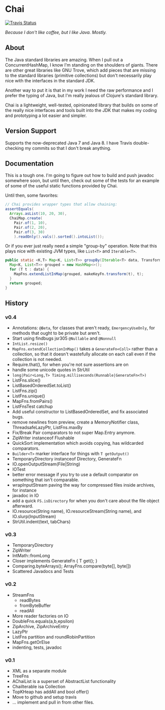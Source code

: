 # Chai 
[![Travis Status](https://travis-ci.org/jjfiv/chai.svg?branch=master)](https://travis-ci.org/jjfiv/chai)

*Because I don't like coffee, but I like Java. Mostly.*

## About

The Java standard libraries are amazing. When I pull out a ConcurrentHashMap, I know I'm standing on the shoulders of giants. There are other great libraries like GNU Trove, which add pieces that are missing to the standard libraries (primitive collections) but don't necessarily play nice with the interfaces in the standard JDK.

Another way to put it is that in my work I need the raw performance and I prefer the typing of Java, but I'm really jealous of Clojure's standard library.

Chai is a lightweight, well-tested, opinionated library that builds on some of the really nice interfaces and tools built into the JDK that makes my coding and prototyping a lot easier and simpler.

## Version Support

Supports the now-deprecated Java 7 and Java 8. I have Travis double-checking my commits so that I don't break anything.

## Documentation

This is a tough one. I'm going to figure out how to build and push javadoc somewhere soon, but until then, check out some of the tests for an example of some of the useful static functions provided by Chai.

Until then, some favorites:
```java
// Chai provides wrapper types that allow chaining:
assertEquals(
  Arrays.asList(10, 20, 30),
  ChaiMap.create(
    Pair.of(1, 10),
    Pair.of(2, 20),
    Pair.of(3, 30)
	).readOnly().vals().sorted().intoList());
```

Or if you ever just really need a simple "group-by" operation. Note that this plays nice with existing JVM types, like ``List<T>`` and ``Iterable<T>``.

```java
public static <K,T> Map<K, List<T>> groupBy(Iterable<T> data, TransformFn<T,K> makeKeyFn) {
  Map<K, List<T>> grouped = new HashMap<>();
  for (T t : data) {
    MapFns.extendListInMap(grouped, makeKeyFn.transform(t), t);
  }
  return grouped;
}
```

## History

### v0.4
 - Annotations: ``@Beta``, for classes that aren't ready, ``EmergencyUseOnly``, for methods that ought to be private but aren't.
 - Start using findbugs jsr305 ``@Nullable`` and ``@Nonnull``
 - ``IntList.resize()``
 - ``MapFns.extendCollectionInMap()`` takes a ``GenerateFn<Coll>`` rather than a collection, so that it doesn't wastefully allocate on each call even if the collection is not needed.
 - Require.that(), for when you're not sure assertions are on
 - handle some unicode quotes in StrUtil
 - ``long|Pair<Long,T> Timing.milliseconds(Runnable|GenerateFn<T>)``
 - ListFns.slice()
 - ListBasedOrderedSet.toList()
 - ListFns.zip()
 - ListFns.unique()
 - MapFns.fromPairs()
 - ListFnsTest catchup
 - Add useful constructor to ListBasedOrderedSet, and fix associated bugs.
 - remove newlines from preview, create a MemoryNotifier class, ThreadsafeLazyPtr, ListFns.maxBy
 - Fix/Break Pair comparators to not super Map.Entry anymore.
 - ZipWriter instanceof Flushable
 - QuickSort implementation which avoids copying, has wildcarded comparators.
 - ``Builder<T>`` marker interface for things with ``T getOutput()``
 - TemporaryDirectory instanceof Directory, GenerateFn<File>
 - IO.openOutputStream(File|String)
 - IOTest
 - better error message if you try to use a default comparator on something that isn't comparable.
 - wrapInputStream paving the way for compressed files inside archives, for instance
 - javadoc in IO
  - add a quick ``FS.isDirectory`` for when you don't care about the file object afterward.
  - IO.resource(String name), IO.resourceStream(String name), and IO.slurp(InputStream)
- StrUtil.indent(text, tabChars)


### v0.3
 - TemporaryDirectory
 - ZipWriter
 - IntMath::fromLong
 - Closer<T> implements GenerateFn<T> { T get(); }
 - Comparing.byteArrays(); ArrayFns.compare(byte[], byte[])
 - Scattered Javadocs and Tests

### v0.2
 - StreamFns
    - readBytes
    - fromByteBuffer
    - readAll
 - More reader factories on IO
 - DoubleFns.equals(a,b,epsilon)
 - ZipArchive, ZipArchiveEntry
 - LazyPtr<T>
 - ListFns partition and roundRobinPartition
 - MapFns.getOrElse
 - indenting, tests, javadoc

### v0.1
 - XML as a separate module
 - TreeFns
 - AChaiList is a superset of AbstractList functionality
 - ChaiIterable isa Collection
 - TopKHeap has addAll and bool offer()
 - Move to github and setup travis
 - ... implement and pull in from other files.

